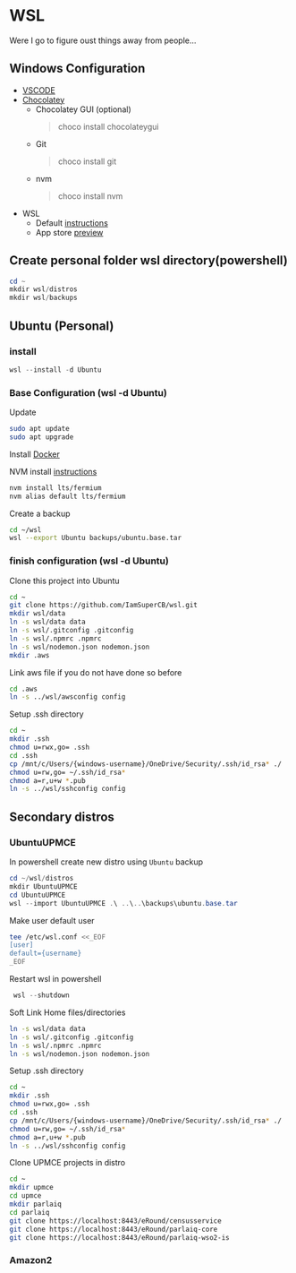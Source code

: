 # WSL

Were I go to figure oust things away from people...

## Windows Configuration

- [VSCODE](https://code.visualstudio.com/)
- [Chocolatey](https://chocolatey.org/)
  - Chocolatey GUI (optional)
    > choco install chocolateygui
  - Git
    > choco install git
  - nvm
    > choco install nvm
- WSL
  - Default [instructions](https://docs.microsoft.com/en-us/windows/wsl/instal)
  - App store [preview](https://aka.ms/wslstorepage)

## Create personal folder wsl directory(powershell)

```powershell
cd ~
mkdir wsl/distros
mkdir wsl/backups
```

## Ubuntu (Personal)

### install

```powershell
wsl --install -d Ubuntu
```

### Base Configuration (wsl -d Ubuntu)

Update

```bash
sudo apt update
sudo apt upgrade
```

Install [Docker](docker/README.md)

NVM install [instructions](https://github.com/nvm-sh/nvm#install--update-script)

```bash
nvm install lts/fermium
nvm alias default lts/fermium
```

Create a backup

```bash
cd ~/wsl
wsl --export Ubuntu backups/ubuntu.base.tar
```

### finish configuration (wsl -d Ubuntu)

Clone this project into Ubuntu

```bash
cd ~
git clone https://github.com/IamSuperCB/wsl.git
mkdir wsl/data
ln -s wsl/data data
ln -s wsl/.gitconfig .gitconfig
ln -s wsl/.npmrc .npmrc
ln -s wsl/nodemon.json nodemon.json
mkdir .aws
```

Link aws file if you do not have done so before

```bash
cd .aws
ln -s ../wsl/awsconfig config
```

Setup .ssh directory

```bash
cd ~
mkdir .ssh
chmod u=rwx,go= .ssh
cd .ssh
cp /mnt/c/Users/{windows-username}/OneDrive/Security/.ssh/id_rsa* ./
chmod u=rw,go= ~/.ssh/id_rsa*
chmod a=r,u+w *.pub
ln -s ../wsl/sshconfig config
```

## Secondary distros

### UbuntuUPMCE

In powershell create new distro using `Ubuntu` backup

```powershell
cd ~/wsl/distros
mkdir UbuntuUPMCE
cd UbuntuUPMCE
wsl --import UbuntuUPMCE .\ ..\..\backups\ubuntu.base.tar
```

Make user default user

```bash
tee /etc/wsl.conf <<_EOF
[user]
default={username}
_EOF
```

Restart wsl in powershell

```powershell
 wsl --shutdown
```

Soft Link Home files/directories

```bash
ln -s wsl/data data
ln -s wsl/.gitconfig .gitconfig
ln -s wsl/.npmrc .npmrc
ln -s wsl/nodemon.json nodemon.json
```

Setup .ssh directory

```bash
cd ~
mkdir .ssh
chmod u=rwx,go= .ssh
cd .ssh
cp /mnt/c/Users/{windows-username}/OneDrive/Security/.ssh/id_rsa* ./
chmod u=rw,go= ~/.ssh/id_rsa*
chmod a=r,u+w *.pub
ln -s ../wsl/sshconfig config
```

Clone UPMCE projects in distro

```bash
cd ~
mkdir upmce
cd upmce
mkdir parlaiq
cd parlaiq
git clone https://localhost:8443/eRound/censusservice
git clone https://localhost:8443/eRound/parlaiq-core
git clone https://localhost:8443/eRound/parlaiq-wso2-is
```

### Amazon2
